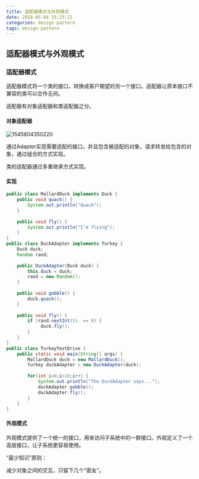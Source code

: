 ```yaml
---
title: 适配器模式与外观模式
date: 2018-05-04 15:23:21
categories: design pattern
tags: design pattern
---
```


## 适配器模式与外观模式

### 适配器模式

适配器模式将一个类的接口，转换成客户期望的另一个接口。适配器让原本接口不兼容的类可以合作无间。

适配器有对象适配器和类适配器之分。

#### 对象适配器

![1545804350220](E:\Wiki\mywiki\images\1545804350220.png)

通过Adapter实现需要适配的接口，并且包含被适配的对象，请求转发给包含的对象，通过组合的方式实现。

类的适配器通过多重继承方式实现。

#### 实现

```java
public class MallardDuck implements Duck {
	public void quack() {
		System.out.println("Quack");
	}
 
	public void fly() {
		System.out.println("I'm flying");
	}
}
public class DuckAdapter implements Turkey {
	Duck duck;
	Random rand;
 
	public DuckAdapter(Duck duck) {
		this.duck = duck;
		rand = new Random();
	}
    
	public void gobble() {
		duck.quack();
	}
  
	public void fly() {
		if (rand.nextInt(5)  == 0) {
		     duck.fly();
		}
	}
}
public class TurkeyTestDrive {
	public static void main(String[] args) {
		MallardDuck duck = new MallardDuck();
		Turkey duckAdapter = new DuckAdapter(duck);
 
		for(int i=0;i<10;i++) {
			System.out.println("The DuckAdapter says...");
			duckAdapter.gobble();
			duckAdapter.fly();
		}
	}
}
```

#### 外观模式

外观模式提供了一个统一的接口，用来访问子系统中的一群接口。外观定义了一个高层接口，让子系统更容易使用。

“最少知识”原则：

减少对象之间的交互，只留下几个“密友”。    

